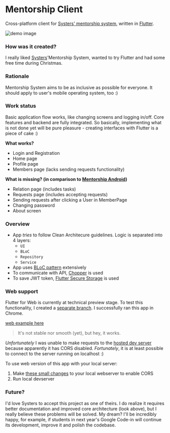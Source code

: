 # Mentorship Client

Cross-platform client for [Systers&#x27; mentorship system](https://github.com/systers/mentorship-backend),
written in [Flutter](https://flutter.dev/).

![demo image](https://i.imgur.com/Xbg7Ty3.png)

### How was it created?

I really liked [Systers](https://github.com/systers)'Mentorship System, wanted to try Flutter and had some free time during Christmas.

### Rationale

Mentorship System aims to be as inclusive as possible for everyone. It should apply
to user's mobile operating system, too :)

### Work status

Basic application flow works, like changing screens and logging in/off. Core features
and backend are fully integrated. So basically, implementing what is not done yet
will be pure pleasure - creating interfaces with Flutter is a piece of cake :)

**What works?**

- Login and Registration
- Home page
- Profile page
- Members page (lacks sending requests functionality)

**What is missing? (in comparison to [Mentorship Android](https://github.com/systers/mentorship-android))**

- Relation page (includes tasks)
- Requests page (includes accepting requests)
- Sending requests after clicking a User in MemberPage
- Changing password
- About screen

### Overview

- App _tries_ to follow Clean Architecure guidelines. Logic is separated into 4 layers:
  - `UI`
  - `BLoC`
  - `Repository`
  - `Service`
- App uses [BLoC pattern](https://bloclibrary.dev/#/coreconcepts) extensively
- To communicate with API, [Chopper](https://pub.dev/packages/chopper) is used
- To save JWT token, [Flutter Secure Storage](https://pub.dev/packages/flutter_secure_storage) is used

### Web support

Flutter for Web is currently at technical preview stage. To test this functionality, I created
a [separate branch](https://github.com/bartekpacia/mentorship-client/tree/web_preview).
I successfully ran this app in Chrome.

[web example here](https://i.imgur.com/zPaWStL.mp4)

> It's not stable nor smooth (yet), but hey, it works.

_Unfortunately_ I was unable to make requests to the [hosted dev server](http://systers-mentorship-dev.eu-central-1.elasticbeanstalk.com/)
because apparently it has CORS disabled.
_Fortunately_, it is at least possible to connect to the server running on localhost :)

To use web version of this app with your local server:

1. Make [these small changes](https://github.com/bartekpacia/mentorship-client/tree/web_preview) to your local webserver
   to enable CORS
2. Run local devserver

### Future?

I'd love Systers to accept this project as one of theirs. I do realize it requires
better documentation and improved core architecture (look above), but I really believe
these problems will be solved.
My dream? I'll be incredibly happy, for example, if students in next year's Google Code-in will continue its development,
improve it and polish the codebase.
